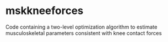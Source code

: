 # mskkneeforces
Code containing a two-level optimization algorithm to estimate musculoskeletal parameters consistent with knee contact forces
